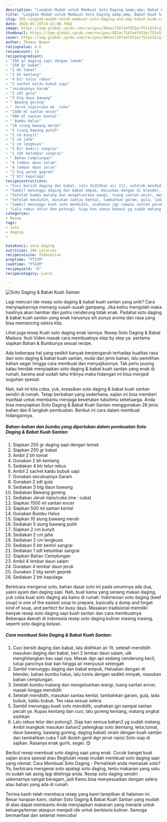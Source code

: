 ```yaml
---
description: "Langkah Mudah untuk Membuat Soto Daging &amp;amp; Babat Kuah Santan yang Enak"
title: "Langkah Mudah untuk Membuat Soto Daging &amp;amp; Babat Kuah Santan yang Enak"
slug: 595-langkah-mudah-untuk-membuat-soto-daging-and-amp-babat-kuah-santan-yang-enak
date: 2020-05-15T14:42:08.768Z
image: https://img-global.cpcdn.com/recipes/902ac716fa4fd32e/751x532cq70/soto-daging-babat-kuah-santan-foto-resep-utama.jpg
thumbnail: https://img-global.cpcdn.com/recipes/902ac716fa4fd32e/751x532cq70/soto-daging-babat-kuah-santan-foto-resep-utama.jpg
cover: https://img-global.cpcdn.com/recipes/902ac716fa4fd32e/751x532cq70/soto-daging-babat-kuah-santan-foto-resep-utama.jpg
author: Thomas Bowen
ratingvalue: 4.6
reviewcount: 14
recipeingredient:
- "250 gr daging sapi dengan lemak"
- "250 gr babat"
- "2 bh tomat"
- "2 bh kentang"
- "4 btr telur rebus"
- "2 sachet kaldu bubuk sapi"
- "secukupnya Garam"
- "2 sdt gula"
- "3 btg daun bawang"
- " Bawang goreng"
- " Jeruk nipiscuka me  cuka"
- "1500 ml santan encer"
- "500 ml santan kental"
- " Bumbu Halus"
- "10 siung bawang merah"
- "5 siung bawang putih"
- "2 cm kunyit"
- "2 cm jahe"
- "2 cm lengkuas"
- "5 btr kemiri sangrai"
- "1 sdt ketumbar sangrai"
- " Bahan Cemplungan"
- "4 lembar daun salam"
- "4 lembar daun jeruk"
- "2 btg sereh geprek"
- "2 btr kapulaga"
recipeinstructions:
- "Cuci bersih daging dan babat, lalu didihkan air 1lt, setelah mendidih masukan daging dan babat, beri 2 lembar daun salam, utk menghilangkan bau sapi nya. Masak dgn api sedang cenderung kecil, tutup pancinya biar kan hingga air menyusut setengah"
- "Sambil menunggu daging dan babat empuk, Haluskan dengan di blender, bahan bumbu halus, lalu tumis dengan sedikit minyak, masukan bahan cemplungan."
- "Setelah bumbu matang dan mengeluarkan wangi, tuang santan encer, masak hingga mendidih"
- "Setelah mendidih, masukan santau kental, tambahkan garam, gula, lada bubuk, kaldu bubuk. Tes rasa sesuai selera"
- "Sambil menunggu kuah soto mendidih, usahakan jgn sampai santan pecah ya. Kupas kentang dan cuci, lalu goreng kentang, matang angkat sisihkan"
- "Lalu rebus telur dan potong2. Siap kan semua bahan2 yg sudah matang. Ambil mangkok masukan bahan2 pelengkap soto (kentang, telur,tomat, daun bawang, bawang goreng, daging babat) siram dengan kuah santan dan tambahkan cuka 1 sdt (boleh ganti dgn jeruk nipis) Soto siap di sajikan. Rasanya enak gurih, seger. 😍"
categories:
- Resep
tags:
- soto
- daging
- 

katakunci: soto daging  
nutrition: 266 calories
recipecuisine: Indonesian
preptime: "PT27M"
cooktime: "PT42M"
recipeyield: "4"
recipecategory: Lunch

---
```



![Soto Daging &amp; Babat Kuah Santan](https://img-global.cpcdn.com/recipes/902ac716fa4fd32e/751x532cq70/soto-daging-babat-kuah-santan-foto-resep-utama.jpg)

Lagi mencari ide resep soto daging &amp; babat kuah santan yang unik? Cara menyiapkannya memang susah-susah gampang. Jika keliru mengolah maka hasilnya akan hambar dan justru cenderung tidak enak. Padahal soto daging &amp; babat kuah santan yang enak harusnya sih punya aroma dan rasa yang bisa memancing selera kita.

Lihat juga resep Kuah soto daging enak lainnya. Resep Soto Daging &amp; Babat Madura. Ikuti Video masak cara membuatnya step by step ya. pertama siapkan Bahan &amp; Bumbunya sesuai recipe.

Ada beberapa hal yang sedikit banyak berpengaruh terhadap kualitas rasa dari soto daging &amp; babat kuah santan, mulai dari jenis bahan, lalu pemilihan bahan segar hingga cara membuat dan menyajikannya. Tak perlu pusing kalau hendak menyiapkan soto daging &amp; babat kuah santan yang enak di rumah, karena asal sudah tahu triknya maka hidangan ini bisa menjadi suguhan spesial.


Nah, kali ini kita coba, yuk, kreasikan soto daging &amp; babat kuah santan sendiri di rumah. Tetap berbahan yang sederhana, sajian ini bisa memberi manfaat untuk membantu menjaga kesehatan tubuhmu sekeluarga. Anda bisa menyiapkan Soto Daging &amp; Babat Kuah Santan menggunakan 26 jenis bahan dan 6 langkah pembuatan. Berikut ini cara dalam membuat hidangannya.

<!--inarticleads1-->

##### Bahan-bahan dan bumbu yang diperlukan dalam pembuatan Soto Daging &amp; Babat Kuah Santan:

1. Siapkan 250 gr daging sapi dengan lemak
1. Siapkan 250 gr babat
1. Ambil 2 bh tomat
1. Gunakan 2 bh kentang
1. Sediakan 4 btr telur rebus
1. Ambil 2 sachet kaldu bubuk sapi
1. Gunakan secukupnya Garam
1. Gunakan 2 sdt gula
1. Sediakan 3 btg daun bawang
1. Sediakan  Bawang goreng
1. Sediakan  Jeruk nipis/cuka (me : cuka)
1. Siapkan 1500 ml santan encer
1. Siapkan 500 ml santan kental
1. Gunakan  Bumbu Halus
1. Siapkan 10 siung bawang merah
1. Sediakan 5 siung bawang putih
1. Siapkan 2 cm kunyit
1. Sediakan 2 cm jahe
1. Sediakan 2 cm lengkuas
1. Sediakan 5 btr kemiri sangrai
1. Sediakan 1 sdt ketumbar sangrai
1. Siapkan  Bahan Cemplungan
1. Ambil 4 lembar daun salam
1. Gunakan 4 lembar daun jeruk
1. Gunakan 2 btg sereh geprek
1. Sediakan 2 btr kapulaga


Berbicara mengenai soto, bahan dasar soto ini pada umumnya ada dua, yakni ayam dan daging sapi. Nah, buat kamu yang senang makan daging, yuk coba buat soto daging ala kamu di rumah. Indonesian soto daging (beef soup) is one of the easiest soup to prepare, basically a dump and forget kind of soup, and perfect for busy days. Masakan tradisional memiliki banyak resep soto daging sapi kuah santan dan cara membuatnya Beberapa daerah di indonesia resep soto daging kuliner masing masing, seperti soto daging betawi. 

<!--inarticleads2-->

##### Cara membuat Soto Daging &amp; Babat Kuah Santan:

1. Cuci bersih daging dan babat, lalu didihkan air 1lt, setelah mendidih masukan daging dan babat, beri 2 lembar daun salam, utk menghilangkan bau sapi nya. Masak dgn api sedang cenderung kecil, tutup pancinya biar kan hingga air menyusut setengah
1. Sambil menunggu daging dan babat empuk, Haluskan dengan di blender, bahan bumbu halus, lalu tumis dengan sedikit minyak, masukan bahan cemplungan.
1. Setelah bumbu matang dan mengeluarkan wangi, tuang santan encer, masak hingga mendidih
1. Setelah mendidih, masukan santau kental, tambahkan garam, gula, lada bubuk, kaldu bubuk. Tes rasa sesuai selera
1. Sambil menunggu kuah soto mendidih, usahakan jgn sampai santan pecah ya. Kupas kentang dan cuci, lalu goreng kentang, matang angkat sisihkan
1. Lalu rebus telur dan potong2. Siap kan semua bahan2 yg sudah matang. Ambil mangkok masukan bahan2 pelengkap soto (kentang, telur,tomat, daun bawang, bawang goreng, daging babat) siram dengan kuah santan dan tambahkan cuka 1 sdt (boleh ganti dgn jeruk nipis) Soto siap di sajikan. Rasanya enak gurih, seger. 😍


Berikut resep membuat soto daging sapi yang enak. Cocok banget buat sajian acara spesial atau Begitulah resep mudah membuat soto daging sapi yang nikmat. Cara Membuat Soto Daging - Pernahkah anda memasak soto? Ya, berbicara mengenai soto apalagi soto daging, tentu makanan yang satu ini sudah tak asing lagi ditelinga anda. Resep soto daging sendiri sebenarnya sangat beragam, jadi Kamu bisa menyesuaikan dengan selera atau bahan yang ada di rumah. 

Terima kasih telah membaca resep yang kami tampilkan di halaman ini. Besar harapan kami, olahan Soto Daging &amp; Babat Kuah Santan yang mudah di atas dapat membantu Anda menyiapkan makanan yang menarik untuk keluarga/teman ataupun menjadi ide untuk berbisnis kuliner. Semoga bermanfaat dan selamat mencoba!
